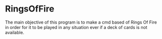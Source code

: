 # RingsOfFire
The main objective of this program is to make a cmd based of Rings Of Fire
in order for it to be played in any situation ever if a deck of cards is not
available.  
